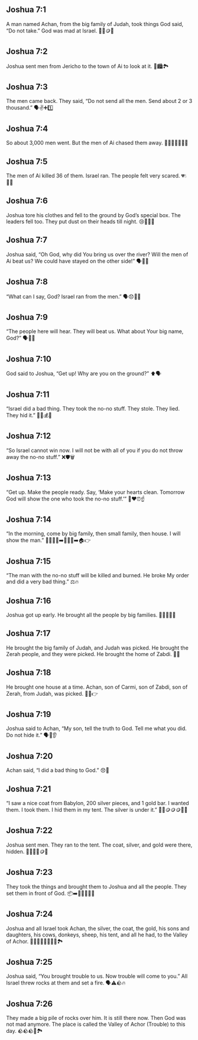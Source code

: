 ## Joshua 7:1
A man named Achan, from the big family of Judah, took things God said, “Do not take.” God was mad at Israel. 🚫🧥🪙😠
## Joshua 7:2
Joshua sent men from Jericho to the town of Ai to look at it. 👀🏙️🏞️
## Joshua 7:3
The men came back. They said, “Do not send all the men. Send about 2 or 3 thousand.” 🗣️✌️➕1️⃣
## Joshua 7:4
So about 3,000 men went. But the men of Ai chased them away. 🏃‍♂️🏃‍♂️🏃‍♂️😨
## Joshua 7:5
The men of Ai killed 36 of them. Israel ran. The people felt very scared. 💔💧🏃‍♂️
## Joshua 7:6
Joshua tore his clothes and fell to the ground by God’s special box. The leaders fell too. They put dust on their heads till night. 😢🧎‍♂️🌙
## Joshua 7:7
Joshua said, “Oh God, why did You bring us over the river? Will the men of Ai beat us? We could have stayed on the other side!” 🗣️🌊😢
## Joshua 7:8
“What can I say, God? Israel ran from the men.” 🗣️😞🏃‍♂️
## Joshua 7:9
“The people here will hear. They will beat us. What about Your big name, God?” 🗣️📣😟
## Joshua 7:10
God said to Joshua, “Get up! Why are you on the ground?” ⬆️🗣️
## Joshua 7:11
“Israel did a bad thing. They took the no-no stuff. They stole. They lied. They hid it.” 🚫🧥💰🙈
## Joshua 7:12
“So Israel cannot win now. I will not be with all of you if you do not throw away the no-no stuff.” ❌🛡️🗑️
## Joshua 7:13
“Get up. Make the people ready. Say, ‘Make your hearts clean. Tomorrow God will show the one who took the no-no stuff.’” 🧼❤️⏰☝️
## Joshua 7:14
“In the morning, come by big family, then small family, then house. I will show the man.” 👨‍👩‍👧‍👦➡️👨‍👩‍👧➡️🏠👉
## Joshua 7:15
“The man with the no-no stuff will be killed and burned. He broke My order and did a very bad thing.” ⚖️🔥
## Joshua 7:16
Joshua got up early. He brought all the people by big families. 🌅🚶‍♂️🚶‍♀️
## Joshua 7:17
He brought the big family of Judah, and Judah was picked. He brought the Zerah people, and they were picked. He brought the home of Zabdi. 🧬👣
## Joshua 7:18
He brought one house at a time. Achan, son of Carmi, son of Zabdi, son of Zerah, from Judah, was picked. 🧍‍♂️👉
## Joshua 7:19
Joshua said to Achan, “My son, tell the truth to God. Tell me what you did. Do not hide it.” 🗣️🙏👂
## Joshua 7:20
Achan said, “I did a bad thing to God.” 😞🙏
## Joshua 7:21
“I saw a nice coat from Babylon, 200 silver pieces, and 1 gold bar. I wanted them. I took them. I hid them in my tent. The silver is under it.” 🧥✨🪙🪙🪙⛺🔎
## Joshua 7:22
Joshua sent men. They ran to the tent. The coat, silver, and gold were there, hidden. 🏃‍♂️⛺🧥🪙🔎
## Joshua 7:23
They took the things and brought them to Joshua and all the people. They set them in front of God. 📦➡️👨‍👩‍👧‍👦🙏
## Joshua 7:24
Joshua and all Israel took Achan, the silver, the coat, the gold, his sons and daughters, his cows, donkeys, sheep, his tent, and all he had, to the Valley of Achor. 🚶‍♂️🚶‍♀️⛺🐄🐴🐑🏞️
## Joshua 7:25
Joshua said, “You brought trouble to us. Now trouble will come to you.” All Israel threw rocks at them and set a fire. 🗣️⚠️🪨🔥
## Joshua 7:26
They made a big pile of rocks over him. It is still there now. Then God was not mad anymore. The place is called the Valley of Achor (Trouble) to this day. 🪨🪨🪨🙂🏞️
